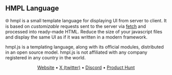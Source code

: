 ## HMPL Language

🌐 hmpl is a small template language for displaying UI from server to client. It is based on _customizable_ requests sent to the server via [fetch](https://developer.mozilla.org/en-US/docs/Web/API/Fetch_API) and processed into ready-made HTML. Reduce the size of your javascript files and display the same UI as if it was written in a modern framework.

hmpl.js is a templating language, along with its official modules, distributed in an open source model. hmpl.js is not affiliated with any company registered in any country in the world.

<div align="center"><a href="https://hmpl-lang.dev">Website</a> • <a href="https://x.com/hmpljs">X (twitter)</a> • <a href="https://discord.gg/KFunMep36n">Discord</a> • <a href="https://www.producthunt.com/posts/hmpl-js">Product Hunt</a>
</div>
